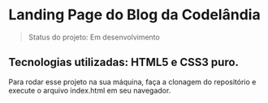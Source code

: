 <h1>Landing Page do Blog da Codelândia</h1>

> Status do projeto: Em desenvolvimento

<h2>Tecnologias utilizadas: HTML5 e CSS3 puro.</h2>

Para rodar esse projeto na sua máquina, faça a clonagem do repositório e execute o arquivo index.html em seu navegador.